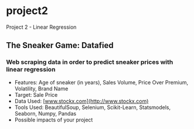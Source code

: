 # project2
Project 2 - Linear Regression

## The Sneaker Game: Datafied
### Web scraping data in order to predict sneaker prices with linear regression

- Features: Age of sneaker (in years), Sales Volume, Price Over Premium, Volatility, Brand Name
- Target: Sale Price
- Data Used: [www.stockx.com](http://www.stockx.com)
- Tools Used: BeautifulSoup, Selenium, Scikit-Learn, Statsmodels, Seaborn, Numpy, Pandas
- Possible impacts of your project
